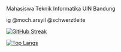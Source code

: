 Mahasiswa Teknik Informatika UIN Bandung

ig @moch.arsyil
   @schwerztleite


[![GitHub Streak](http://github-readme-streak-stats.herokuapp.com?user=mocharsyil&theme=dark&background=000000)](https://git.io/streak-stats)


[![Top Langs](https://github-readme-stats.vercel.app/api/top-langs/?username=mocharsyil&layout=compact&theme=vision-friendly-dark)](https://github.com/anuraghazra/github-readme-stats)
<!---
mocharsyil/mocharsyil is a ✨ special ✨ repository because its `README.md` (this file) appears on your GitHub profile.
You can click the Preview link to take a look at your changes.
--->
